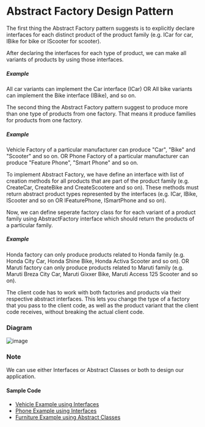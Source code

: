 # Abstract Factory Design Pattern
The first thing the Abstract Factory pattern suggests is to explicitly declare interfaces for each distinct product of the product family (e.g. ICar for car, IBike for bike or IScooter for scooter).

After declaring the interfaces for each type of product, we can make all variants of products by using those interfaces. 
##### Example
All car variants can implement the Car interface (ICar)
OR
All bike variants can implement the Bike interface (IBike), and so on.

The second thing the Abstract Factory pattern suggest to produce more than one type of products from one factory. That means it produce families for products from one factory.
##### Example
Vehicle Factory of a particular manufacturer can produce "Car", "Bike" and "Scooter" and so on.
OR
Phone Factory of a particular manufacturer can produce "Feature Phone", "Smart Phone" and so on. 

To implement Abstract Factory, we have define an interface with list of creation methods for all products that are part of the product family (e.g. CreateCar, CreateBike and CreateScootere and so on). 
These methods must return abstract product types represented by the interfaces (e.g. ICar, IBike, IScooter and so on OR IFeaturePhone, ISmartPhone and so on).

Now, we can define seperate factory class for for each variant of a product family using AbstractFactory interface which should return the products of a particular family.
##### Example
Honda factory can only produce products related to Honda family (e.g. Honda City Car, Honda Shine Bike, Honda Activa Scooter and so on).
OR
Maruti factory can only produce products related to Maruti family (e.g. Maruti Breza City Car, Maruti Gixxer Bike, Maruti Access 125 Scooter and so on).

The client code has to work with both factories and products via their respective abstract interfaces. This lets you change the type of a factory that you pass to the client code, as well as the product variant that the client code receives, without breaking the actual client code.

### Diagram

![image](https://user-images.githubusercontent.com/84455469/137072875-e91fb6cb-6c56-4beb-b485-741a731c208a.png)

### Note
We can use either Interfaces or Abstract Classes or both to design our application.

#### Sample Code
- <a href="https://github.com/amalay/dotnetcore/tree/main/DesignPatterns/AbstractFactory/Vehicle">Vehicle Example using Interfaces</a>
- <a href="https://github.com/amalay/dotnetcore/tree/main/DesignPatterns/AbstractFactory/Phone">Phone Example using Interfaces</a>
- <a href="https://github.com/amalay/dotnetcore/tree/main/DesignPatterns/AbstractFactory/Furniture">Furniture Example using Abstract Classes</a>
